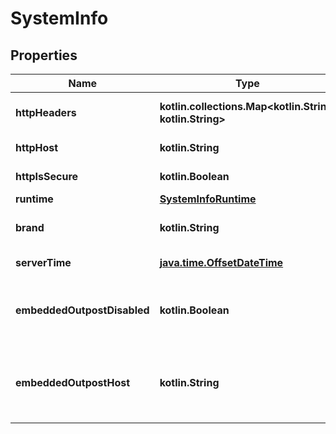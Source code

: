 
# SystemInfo

## Properties
Name | Type | Description | Notes
------------ | ------------- | ------------- | -------------
**httpHeaders** | **kotlin.collections.Map&lt;kotlin.String, kotlin.String&gt;** | Get HTTP Request headers |  [readonly]
**httpHost** | **kotlin.String** | Get HTTP host |  [readonly]
**httpIsSecure** | **kotlin.Boolean** | Get HTTP Secure flag |  [readonly]
**runtime** | [**SystemInfoRuntime**](SystemInfoRuntime.md) |  | 
**brand** | **kotlin.String** | Currently active brand |  [readonly]
**serverTime** | [**java.time.OffsetDateTime**](java.time.OffsetDateTime.md) | Current server time |  [readonly]
**embeddedOutpostDisabled** | **kotlin.Boolean** | Whether the embedded outpost is disabled |  [readonly]
**embeddedOutpostHost** | **kotlin.String** | Get the FQDN configured on the embedded outpost |  [readonly]



